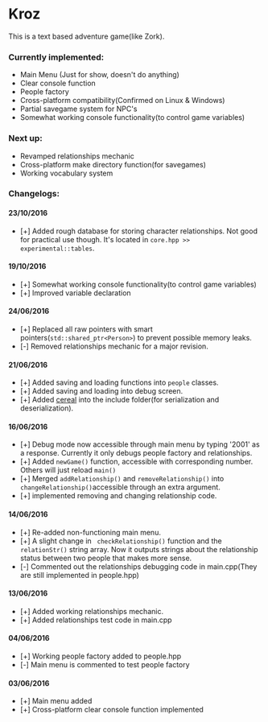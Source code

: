 Kroz
====

This is a text based adventure game(like Zork).

### Currently implemented:
 * Main Menu (Just for show, doesn't do anything)
 * Clear console function
 * People factory
 * Cross-platform compatibility(Confirmed on Linux & Windows)
 * Partial savegame system for NPC's
 * Somewhat working console functionality(to control game variables)

### Next up:
 * Revamped relationships mechanic
 * Cross-platform make directory function(for savegames)
 * Working vocabulary system

### Changelogs:

#### 23/10/2016
 * [+] Added rough database for storing character relationships. Not good for practical use though. It's located in ```core.hpp >> experimental::tables```.

#### 19/10/2016
 * [+] Somewhat working console functionality(to control game variables)
 * [+] Improved variable declaration

#### 24/06/2016
 * [+] Replaced all raw pointers with smart pointers(```std::shared_ptr<Person>```) to prevent possible memory leaks.
 * [-] Removed relationships mechanic for a major revision.

#### 21/06/2016
 * [+] Added saving and loading functions into ```people``` classes.
 * [+] Added saving and loading into debug screen.
 * [+] Added [cereal](http://uscilab.github.io/cereal/index.html "cereal documentation") into the include folder(for serialization and deserialization).

#### 16/06/2016
 * [+] Debug mode now accessible through main menu by typing '2001' as a response. Currently it only debugs people factory and relationships.
 * [+] Added ```newGame()``` function, accessible with corresponding number. Others will just reload ```main()```
 * [+] Merged ```addRelationship()``` and ```removeRelationship()``` into ```changeRelationship()```accessible through an extra argument.
 * [+] implemented removing and changing relationship code.

#### 14/06/2016
 * [+] Re-added non-functioning main menu.
 * [+] A slight change in ``` checkRelationship()``` function and the ```relationStr()``` string array. Now it outputs strings about the relationship status between two people that makes more sense.
 * [-] Commented out the relationships debugging code in main.cpp(They are still implemented in people.hpp)

#### 13/06/2016
 * [+] Added working relationships mechanic.
 * [+] Added relationships test code in main.cpp

#### 04/06/2016
 * [+] Working people factory added to people.hpp
 * [-] Main menu is commented to test people factory

#### 03/06/2016
 * [+] Main menu added
 * [+] Cross-platform clear console function implemented
